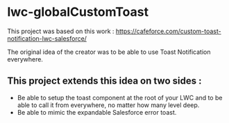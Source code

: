 # lwc-globalCustomToast

This project was based on this work : https://cafeforce.com/custom-toast-notification-lwc-salesforce/

The original idea of the creator was to be able to use Toast Notification everywhere.

## This project extends this idea on two sides : 

- Be able to setup the toast component at the root of your LWC and to be able to call it from everywhere, no matter how many level deep.
- Be able to mimic the expandable Salesforce error toast.
